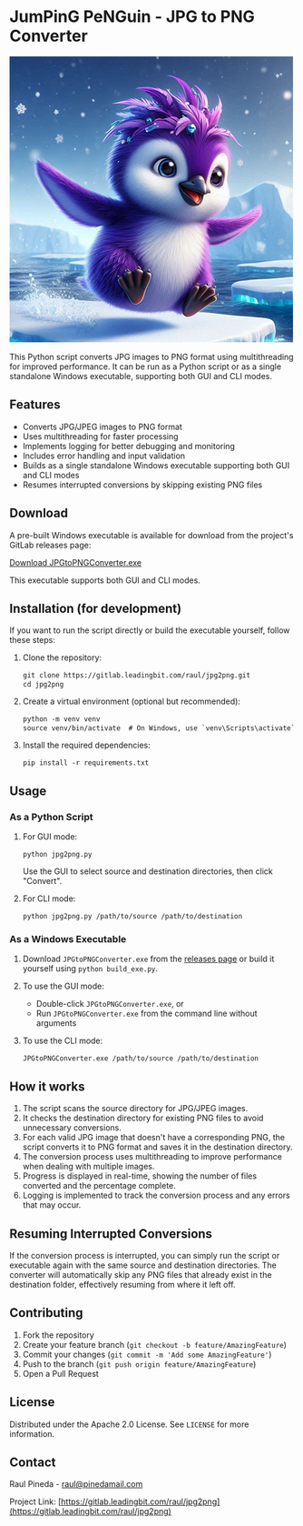# JumPinG PeNGuin - JPG to PNG Converter
![Jumping Penguin](/png_files/jumpingpenguin.png)

This Python script converts JPG images to PNG format using multithreading for improved performance. It can be run as a Python script or as a single standalone Windows executable, supporting both GUI and CLI modes.

## Features

- Converts JPG/JPEG images to PNG format
- Uses multithreading for faster processing
- Implements logging for better debugging and monitoring
- Includes error handling and input validation
- Builds as a single standalone Windows executable supporting both GUI and CLI modes
- Resumes interrupted conversions by skipping existing PNG files

## Download

A pre-built Windows executable is available for download from the project's GitLab releases page:

[Download JPGtoPNGConverter.exe](https://gitlab.leadingbit.com/raul/jpg2png/-/releases)

This executable supports both GUI and CLI modes.

## Installation (for development)

If you want to run the script directly or build the executable yourself, follow these steps:

1. Clone the repository:
   ```
   git clone https://gitlab.leadingbit.com/raul/jpg2png.git
   cd jpg2png
   ```

2. Create a virtual environment (optional but recommended):
   ```
   python -m venv venv
   source venv/bin/activate  # On Windows, use `venv\Scripts\activate`
   ```

3. Install the required dependencies:
   ```
   pip install -r requirements.txt
   ```

## Usage

### As a Python Script

1. For GUI mode:
   ```
   python jpg2png.py
   ```
   Use the GUI to select source and destination directories, then click "Convert".

2. For CLI mode:
   ```
   python jpg2png.py /path/to/source /path/to/destination
   ```

### As a Windows Executable

1. Download `JPGtoPNGConverter.exe` from the [releases page](https://gitlab.leadingbit.com/raul/jpg2png/-/releases) or build it yourself using `python build_exe.py`.

2. To use the GUI mode:
   - Double-click `JPGtoPNGConverter.exe`, or
   - Run `JPGtoPNGConverter.exe` from the command line without arguments

3. To use the CLI mode:
   ```
   JPGtoPNGConverter.exe /path/to/source /path/to/destination
   ```

## How it works

1. The script scans the source directory for JPG/JPEG images.
2. It checks the destination directory for existing PNG files to avoid unnecessary conversions.
3. For each valid JPG image that doesn't have a corresponding PNG, the script converts it to PNG format and saves it in the destination directory.
4. The conversion process uses multithreading to improve performance when dealing with multiple images.
5. Progress is displayed in real-time, showing the number of files converted and the percentage complete.
6. Logging is implemented to track the conversion process and any errors that may occur.

## Resuming Interrupted Conversions

If the conversion process is interrupted, you can simply run the script or executable again with the same source and destination directories. The converter will automatically skip any PNG files that already exist in the destination folder, effectively resuming from where it left off.

## Contributing

1. Fork the repository
2. Create your feature branch (`git checkout -b feature/AmazingFeature`)
3. Commit your changes (`git commit -m 'Add some AmazingFeature'`)
4. Push to the branch (`git push origin feature/AmazingFeature`)
5. Open a Pull Request

## License

Distributed under the Apache 2.0 License. See `LICENSE` for more information.

## Contact

Raul Pineda - raul@pinedamail.com

Project Link: [https://gitlab.leadingbit.com/raul/jpg2png](https://gitlab.leadingbit.com/raul/jpg2png)